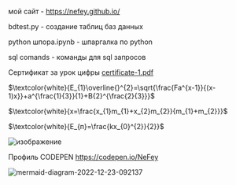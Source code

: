 мой сайт - https://nefey.github.io/


bdtest.py - создание таблиц баз данных

python шпора.ipynb - шпаргалка по python

sql comands - команды для sql запросов

Сертификат за урок цифры [certificate-1.pdf](https://github.com/NeFey/About-Novokshonov-Timofey-work-files/files/10088134/certificate-1.pdf)

$\textcolor{white}{E_{1}\overline{}^{2}=\sqrt{\frac{Fa^{x-1}}{(x-1)x}}+a^{\frac{1}{3}}{1}+B{2}^{\frac{2}{3}}}$

$\textcolor{white}{x=\frac{x_{1}m_{1}+x_{2}m_{2}}{m_{1}+m_{2}}}$ 

$\textcolor{white}{E_{п}=\frac{kx_{0}^{2}}{2}}$

![изображение](https://user-images.githubusercontent.com/114712728/205198334-2a974483-5a70-400d-9754-b92d06d0d13b.png)

Профиль CODEPEN https://codepen.io/NeFey


![mermaid-diagram-2022-12-23-092137](https://user-images.githubusercontent.com/114712728/209258723-e017c1d1-d6c9-4bc7-a731-71735de080d2.png)
